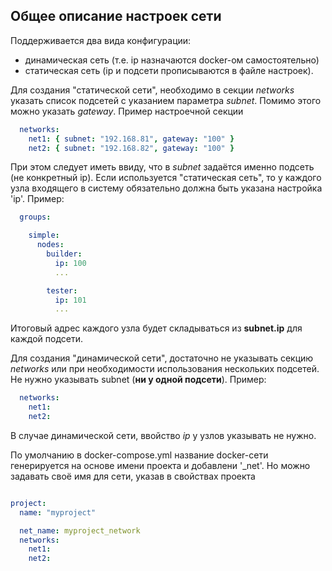 Общее описание настроек сети
----------------------------
Поддерживается два вида конфигурации:
- динамическая сеть (т.е. ip назначаются docker-ом самостоятельно)
- статическая сеть (ip и подсети прописываются в файле настроек).

Для создания "статической сети", необходимо в секции *networks* указать
список подсетей с указанием параметра *subnet*. Помимо этого можно указать *gateway*.
Пример настроечной секции

```yaml
  networks:
    net1: { subnet: "192.168.81", gateway: "100" }
    net2: { subnet: "192.168.82", gateway: "100" }
```

При этом следует иметь ввиду, что в *subnet* задаётся именно подсеть (не конкретный ip).
Если используется "статическая сеть", то у каждого узла входящего в систему обязательно
должна быть указана настройка 'ip'.
Пример:

```yaml
  groups:

    simple: 
      nodes:
        builder:
          ip: 100
          ...

        tester:
          ip: 101
          ...
```

Итоговый адрес каждого узла будет складываться из **subnet.ip** для каждой подсети.

Для создания "динамической сети", достаточно не указывать секцию *networks* или 
при необходимости использования нескольких подсетей. 
Не нужно указывать subnet (**ни у одной подсети**).
Пример:

```yaml
  networks:
    net1:
    net2:
```

В случае динамической сети, ввойство *ip* у узлов указывать не нужно.

По умолчанию в docker-compose.yml название docker-сети генерируется на основе имени проекта и добавлени '_net'.
Но можно задавать своё имя для сети, указав в свойствах проекта
```yaml

project:
  name: "myproject"

  net_name: myproject_network
  networks:
    net1:
    net2:
```
